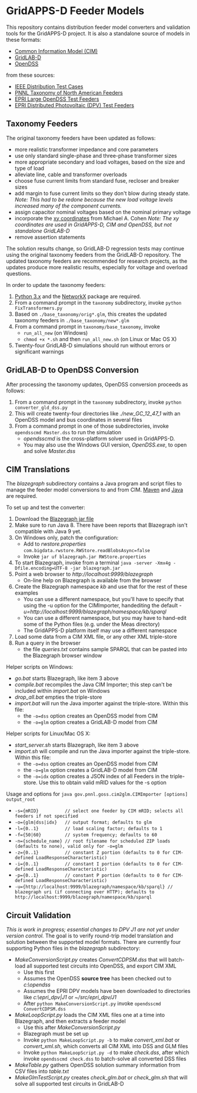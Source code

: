 # GridAPPS-D Feeder Models

This repository contains distribution feeder model converters and 
validation tools for the GridAPPS-D project. It is also a standalone 
source of models in these formats:

* [Common Information Model (CIM)](http://gridappsd.readthedocs.io/en/latest/developer_resources/index.html#cim-documentation) 
* [GridLAB-D](http://gridlab-d.shoutwiki.com/wiki/Index) 
* [OpenDSS](https://sourceforge.net/projects/electricdss/)

from these sources:

* [IEEE Distribution Test Cases](http://ewh.ieee.org/soc/pes/dsacom/testfeeders/) 
* [PNNL Taxonomy of North American Feeders](https://www.gridlabd.org/models/feeders/taxonomy_of_prototypical_feeders.pdf)
* [EPRI Large OpenDSS Test Feeders](https://sourceforge.net/p/electricdss/code/HEAD/tree/trunk/Distrib/EPRITestCircuits/Readme.pdf)
* [EPRI Distributed Photovoltaic (DPV) Test Feeders](http://dpv.epri.com/)

## Taxonomy Feeders

The original taxonomy feeders have been updated as follows:

* more realistic transformer impedance and core parameters
* use only standard single-phase and three-phase transformer sizes
* more appropriate secondary and load voltages, based on the size and type of load
* alleviate line, cable and transformer overloads
* choose fuse current limits from standard fuse, recloser and breaker sizes 
* add margin to fuse current limits so they don't blow during steady state. _Note: This had to be redone because the new load voltage levels increased many of the component currents._
* assign capacitor nominal voltages based on the nominal primary voltage
* incorporate the [xy coordinates](http://emac.berkeley.edu/gridlabd/taxonomy_graphs/) from Michael A. Cohen _Note: The xy coordinates are used in GridAPPS-D, CIM and OpenDSS, but not standalone GridLAB-D_
* remove assertion statements

The solution results change, so GridLAB-D regression tests
may continue using the original taxonomy feeders from the GridLAB-D
repository. The updated taxonomy feeders are recommended for research
projects, as the updates produce more realistic results, especially
for voltage and overload questions.

In order to update the taxonomy feeders:

1. [Python 3.x](https://www.python.org/downloads/) and the [NetworkX](https://networkx.github.io/) package are required.
2. From a command prompt in the ```taxonomy``` subdirectory, invoke ```python FixTransformers.py```
3. Based on ```./base_taxonomy/orig*.glm```, this creates the updated taxonomy feeders in ```./base_taxonomy/new*.glm```
4. From a command prompt in ```taxonomy/base_taxonomy```, invoke
   * ```run_all_new``` (on Windows)
   * ```chmod +x *.sh``` and then ```run_all_new.sh``` (on Linux or Mac OS X)
5. Twenty-four GridLAB-D simulations should run without errors or significant warnings

## GridLAB-D to OpenDSS Conversion

After processing the taxonomy updates, OpenDSS conversion proceeds as follows:

1. From a command prompt in the ```taxonomy``` subdirectory, invoke ```python converter_gld_dss.py```
2. This will create twenty-four directories like _./new_GC_12_47_1_ with an OpenDSS model and bus coordinates in several files
3. From a command prompt in one of those subdirectories, invoke ```opendsscmd Master.dss``` to run the simulation
   * _opendsscmd_ is the cross-platform solver used in GridAPPS-D. 
   * You may also use the Windows GUI version, _OpenDSS.exe_, to open and solve _Master.dss_ 

## CIM Translations

The _blazegraph_ subdirectory contains a Java program and script files
to manage the feeder model conversions to and from CIM. [Maven](https://maven.apache.org/) and [Java](https://java.com/en/download/) are required.

To set up and test the converter:

1. Download the [Blazegraph jar file](https://www.blazegraph.com/download/)
2. Make sure to run Java 8. There have been reports that Blazegraph isn't compatible with Java 9 yet.
3. On Windows only, patch the configuration:
   * Add to _rwstore.properties_ ```com.bigdata.rwstore.RWStore.readBlobsAsync=false```
   * Invoke ```jar uf blazegraph.jar RWStore.properties```
4. To start Blazegraph, invoke from a terminal ```java -server -Xmx4g -Dfile.encoding=UTF-8 -jar blazegraph.jar```
5. Point a web browser to _http://localhost:9999/blazegraph_ 
   * On-line help on Blazegraph is available from the browser
6. Create the Blazegraph namespace _kb_ and use that for the rest of these examples
   * You can use a different namespace, but you'll have to specify that using the -u option for the CIMImporter, handediting the default _-u=http://localhost:9999/blazegraph/namespace/kb/sparql_
   * You can use a different namespace, but you may have to hand-edit some of the Python files (e.g. under the Meas directory)
   * The GridAPPS-D platform itself may use a different namespace
7. Load some data from a CIM XML file, or any other XML triple-store
8. Run a query in the browser
   * the file _queries.txt_ contains sample SPARQL that can be pasted into the Blazegraph browser window

Helper scripts on Windows:

* _go.bat_ starts Blazegraph, like item 3 above
* _compile.bat_ recompiles the Java CIM Importer; this step can't be included within _import.bat_ on Windows
* _drop\_all.bat_ empties the triple-store
* _import.bat_ will run the Java importer against the triple-store. Within this file:
  * the ```-o=dss``` option creates an OpenDSS model from CIM
  * the ```-o=glm``` option creates a GridLAB-D model from CIM 

Helper scripts for Linux/Mac OS X:

* _start\_server.sh_ starts Blazegraph, like item 3 above
* _import.sh_ will compile and run the Java importer against the triple-store. Within this file:
  * the ```-o=dss``` option creates an OpenDSS model from CIM
  * the ```-o=glm``` option creates a GridLAB-D model from CIM 
  * the ```-o=idx``` option creates a JSON index of all Feeders in the triple-store. Use this to obtain valid mRID values for the -s option

Usage and options for ```java gov.pnnl.goss.cim2glm.CIMImporter [options] output_root```

* ```-s={mRID}          // select one feeder by CIM mRID; selects all feeders if not specified```
* ```-o={glm|dss|idx}   // output format; defaults to glm```
* ```-l={0..1}          // load scaling factor; defaults to 1```
* ```-f={50|60}         // system frequency; defaults to 60```                                                 
* ```-n={schedule_name} // root filename for scheduled ZIP loads (defaults to none), valid only for -o=glm```      
* ```-z={0..1}          // constant Z portion (defaults to 0 for CIM-defined LoadResponseCharacteristic)```
* ```-i={0..1}          // constant I portion (defaults to 0 for CIM-defined LoadResponseCharacteristic)```
* ```-p={0..1}          // constant P portion (defaults to 0 for CIM-defined LoadResponseCharacteristic)```
* ```-u={http://localhost:9999/blazegraph/namespace/kb/sparql} // blazegraph uri (if connecting over HTTP); defaults to http://localhost:9999/blazegraph/namespace/kb/sparql```

## Circuit Validation

_This is work in progress; essential changes to DPV J1 are not yet under version control._ The goal is to verify round-trip model translation
and solution between the supported model formats. 
There are currently four supporting Python files in the _blazegraph_ subdirectory:

* _MakeConversionScript.py_ creates _ConvertCDPSM.dss_ that will batch-load all supported test circuits into OpenDSS, and export CIM XML
  * Use this first
  * Assumes the OpenDSS **source tree** has been checked out to _c:\opendss_
  * Assumes the EPRI DPV models have been downloaded to directories like _c:\epri_dpv|J1_ or _~/src/epri_dpv/J1_
  * After ```python MakeConversionScript.py``` invoke ```opendsscmd ConvertCDPSM.dss```
* _MakeLoopScript.py_ loads the CIM XML files one at a time into Blazegraph, and then extracts a feeder model
  * Use this after _MakeConversionScript.py_  
  * Blazegraph must be set up
  * Invoke ```python MakeLoopScript.py -b``` to make _convert\_xml.bat_ or _convert\_xml.sh_, which converts all CIM XML into DSS and GLM files
  * Invoke ```python MakeLoopScript.py -d``` to make _check.dss_, after which invoke ```opendsscmd check.dss``` to batch-solve all converted DSS files
* _MakeTable.py_ gathers OpenDSS solution summary information from CSV files into _table.txt_
* _MakeGlmTestScript.py_ creates _check\_glm.bat_ or _check\_glm.sh_ that will solve all supported test circuits in GridLAB-D





